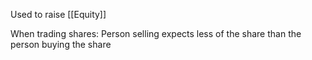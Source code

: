 Used to raise [[Equity]]

When trading shares:
Person selling expects less of the share than the person buying the share

